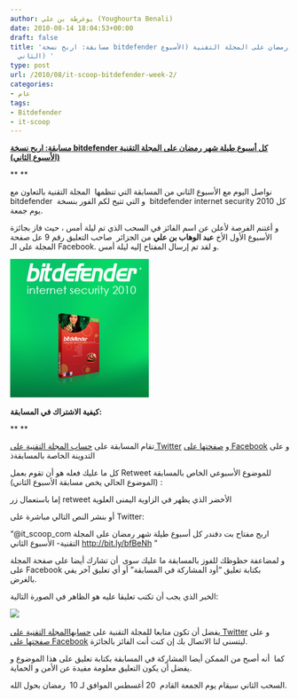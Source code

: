 ```yaml
---
author: يوغرطة بن علي (Youghourta Benali)
date: 2010-08-14 18:04:53+00:00
draft: false
title: 'مسابقة: اربح نسخة bitdefender كل أسبوع طيلة شهر رمضان على المجلة التقنية (الأسبوع
  الثاني) '
type: post
url: /2010/08/it-scoop-bitdefender-week-2/
categories:
- عام
tags:
- Bitdefender
- it-scoop
---
```


**[مسابقة: اربح نسخة bitdefender كل أسبوع طيلة شهر رمضان على المجلة التقنية (الأسبوع الثاني)](https://www.it-scoop.com/2010/08/it-scoop-bitdefender-week-2/ )**




**
**


نواصل اليوم مع الأسبوع الثاني من المسابقة التي تنظمها  المجلة التقنية بالتعاون مع bitdefender  و التي تتيح لكم الفور بنسخة  bitdefender internet security 2010 كل يوم جمعة.

و أغتنم الفرصة لأعلن عن اسم الفائز في السحب الذي تم ليلة أمس ، حيث فاز بجائزة الأسبوع الأول الأخ **عبد الوهاب بن علي** من الجزائر  صاحب التعليق رقم 9 عل صفحة المجلة على الـ Facebook. و لقد تم إرسال المفتاح إليه ليلة أمس.


[![](bitDefender_250_250.jpg )
](https://www.it-scoop.com/2010/08/it-scoop-bitdefender-week-2/)




**كيفية الاشتراك في المسابقة:**




**
**




تقام المسابقة على [حساب المجلة التقنية على Twitter](http://twitter.com/it_scoop_com) و [صفحتها على Facebook](http://www.facebook.com/ITscoopMagazine) و على التدوينة الخاصة بالمسابقةذ


كل ما عليك فعله هو أن تقوم بعمل Retweet للموضوع الأسبوعي الخاص بالمسابقة  (الموضوع الحالي يخص مسابقة الأسبوع الثاني):

إما باستعمال زر retweet الأخضر الذي يظهر في الزاوية اليمنى العلوية


أو بنشر النص التالي مباشرة على Twitter:


“@it_scoop_com اربح مفتاح بت دفندر كل أسبوع طيلة شهر رمضان على المجلة التقنية- الأسبوع الثاني http://bit.ly/bfBeNh ”

و لمضاعفة حظوظك للفوز بالمسابقة ما عليك سوى  أن تشارك أيضا على صفحة المجلة على Facebook بكتابة تعليق “أود المشاركة في المسابقة” أو أي تعليق آخر يفي بالغرض.

الخبر الذي يجب أن تكتب تعليقا عليه هو الظاهر في الصورة التالية:


[![](https://www.it-scoop.com/wp-content/uploads/2010/08/it-scoopBitDefender22.png)
](https://www.it-scoop.com/2010/08/it-scoop-bitdefender-week-2/)




يفضل أن تكون متابعا للمجلة التقنية على [حسابهاالمجلة التقنية على Twitter](http://twitter.com/it_scoop_com) و على [صفحتها على Facebook](http://www.facebook.com/ITscoopMagazine) ليتسنى لنا الاتصال بك إن كنت أنت الفائز بالجائزة.




كما  أنه أصبح من الممكن أيضا المشاركة في المسابقة بكتابة تعليق على هذا الموضوع و يفضل أن يكون التعليق معلومة مفيدة عن الأمن و الحماية.




السحب الثاني سيقام يوم الجمعة القادم  20 أغسطس الموافق لـ 10  رمضان بحول الله.
